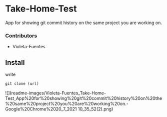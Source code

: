 # Take-Home-Test
App for showing git commit history on the same project you are working on.

### Contributors

- Violeta-Fuentes

## Install

write 

```
git clone (url)
```
![](readme-images/Violeta-Fuentes_Take-Home-Test_App%20for%20showing%20git%20commit%20history%20on%20the%20same%20project%20you%20are%20working%20on.-Google%20Chrome%2020_7_2021 10_35_52(2).png)